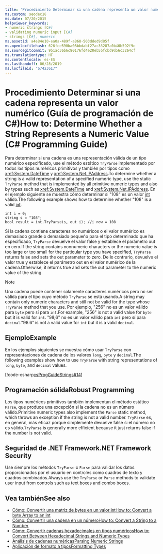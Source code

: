 ```yaml
---
title: 'Procedimiento Determinar si una cadena representa un valor numérico: Guía de programación de C#'
ms.custom: seodec18
ms.date: 07/20/2015
helpviewer_keywords:
- numeric strings [C#]
- validating numeric input [C#]
- strings [C#], numeric
ms.assetid: a4e84e10-ea0a-489f-a868-503dded9d85f
ms.openlocfilehash: 626fce590ba08bbdabf27ac33287a0b46b592f9c
ms.sourcegitcommit: 9b1ac36b6c80176fd4e20eb5bfcbd9d56c3264cf
ms.translationtype: HT
ms.contentlocale: es-ES
ms.lasthandoff: 06/28/2019
ms.locfileid: "67423617"
---
```

# <a name="how-to-determine-whether-a-string-represents-a-numeric-value-c-programming-guide"></a><span data-ttu-id="74f67-102">Procedimiento Determinar si una cadena representa un valor numérico (Guía de programación de C#)</span><span class="sxs-lookup"><span data-stu-id="74f67-102">How to: Determine Whether a String Represents a Numeric Value (C# Programming Guide)</span></span>
<span data-ttu-id="74f67-103">Para determinar si una cadena es una representación válida de un tipo numérico especificado, use el método estático `TryParse` implementado por todos los tipos numéricos primitivos y también por tipos como <xref:System.DateTime> y <xref:System.Net.IPAddress>.</span><span class="sxs-lookup"><span data-stu-id="74f67-103">To determine whether a string is a valid representation of a specified numeric type, use the static `TryParse` method that is implemented by all primitive numeric types and also by types such as <xref:System.DateTime> and <xref:System.Net.IPAddress>.</span></span> <span data-ttu-id="74f67-104">En el ejemplo siguiente se muestra cómo determinar si "108" es un valor [int](../../../csharp/language-reference/builtin-types/integral-numeric-types.md) válido.</span><span class="sxs-lookup"><span data-stu-id="74f67-104">The following example shows how to determine whether "108" is a valid [int](../../../csharp/language-reference/builtin-types/integral-numeric-types.md).</span></span>  
  
```  
int i = 0;   
string s = "108";  
bool result = int.TryParse(s, out i); //i now = 108  
```  
  
 <span data-ttu-id="74f67-105">Si la cadena contiene caracteres no numéricos o el valor numérico es demasiado grande o demasiado pequeño para el tipo determinado que ha especificado, `TryParse` devuelve el valor false y establece el parámetro out en cero.</span><span class="sxs-lookup"><span data-stu-id="74f67-105">If the string contains nonnumeric characters or the numeric value is too large or too small for the particular type you have specified, `TryParse` returns false and sets the out parameter to zero.</span></span> <span data-ttu-id="74f67-106">De lo contrario, devuelve el valor true y establece el parámetro out en el valor numérico de la cadena.</span><span class="sxs-lookup"><span data-stu-id="74f67-106">Otherwise, it returns true and sets the out parameter to the numeric value of the string.</span></span>  
  
> [!NOTE]
>  <span data-ttu-id="74f67-107">Una cadena puede contener solamente caracteres numéricos pero no ser válida para el tipo cuyo método `TryParse` se está usando.</span><span class="sxs-lookup"><span data-stu-id="74f67-107">A string may contain only numeric characters and still not be valid for the type whose `TryParse` method that you use.</span></span> <span data-ttu-id="74f67-108">Por ejemplo, "256" no es un valor válido para `byte` pero sí para `int`.</span><span class="sxs-lookup"><span data-stu-id="74f67-108">For example, "256" is not a valid value for `byte` but it is valid for `int`.</span></span> <span data-ttu-id="74f67-109">"98,6" no es un valor válido para `int` pero sí para `decimal`.</span><span class="sxs-lookup"><span data-stu-id="74f67-109">"98.6" is not a valid value for `int` but it is a valid `decimal`.</span></span>  
  
## <a name="example"></a><span data-ttu-id="74f67-110">Ejemplo</span><span class="sxs-lookup"><span data-stu-id="74f67-110">Example</span></span>  
 <span data-ttu-id="74f67-111">En los ejemplos siguientes se muestra cómo usar `TryParse` con representaciones de cadena de los valores `long`, `byte` y `decimal`.</span><span class="sxs-lookup"><span data-stu-id="74f67-111">The following examples show how to use `TryParse` with string representations of `long`, `byte`, and `decimal` values.</span></span>  
  
 [!code-csharp[csProgGuideStrings#14](~/samples/snippets/csharp/VS_Snippets_VBCSharp/csProgGuideStrings/CS/Strings.cs#14)]  
  
## <a name="robust-programming"></a><span data-ttu-id="74f67-112">Programación sólida</span><span class="sxs-lookup"><span data-stu-id="74f67-112">Robust Programming</span></span>  
 <span data-ttu-id="74f67-113">Los tipos numéricos primitivos también implementan el método estático `Parse`, que produce una excepción si la cadena no es un número válido.</span><span class="sxs-lookup"><span data-stu-id="74f67-113">Primitive numeric types also implement the `Parse` static method, which throws an exception if the string is not a valid number.</span></span> <span data-ttu-id="74f67-114">`TryParse` es, en general, más eficaz porque simplemente devuelve false si el número no es válido.</span><span class="sxs-lookup"><span data-stu-id="74f67-114">`TryParse` is generally more efficient because it just returns false if the number is not valid.</span></span>  
  
## <a name="net-framework-security"></a><span data-ttu-id="74f67-115">Seguridad de .NET Framework</span><span class="sxs-lookup"><span data-stu-id="74f67-115">.NET Framework Security</span></span>  
 <span data-ttu-id="74f67-116">Use siempre los métodos `TryParse` o `Parse` para validar los datos proporcionados por el usuario en controles como cuadros de texto y cuadros combinados.</span><span class="sxs-lookup"><span data-stu-id="74f67-116">Always use the `TryParse` or `Parse` methods to validate user input from controls such as text boxes and combo boxes.</span></span>  
  
## <a name="see-also"></a><span data-ttu-id="74f67-117">Vea también</span><span class="sxs-lookup"><span data-stu-id="74f67-117">See also</span></span>

- [<span data-ttu-id="74f67-118">Cómo: Convertir una matriz de bytes en un valor int</span><span class="sxs-lookup"><span data-stu-id="74f67-118">How to: Convert a byte Array to an int</span></span>](../../../csharp/programming-guide/types/how-to-convert-a-byte-array-to-an-int.md)
- [<span data-ttu-id="74f67-119">Cómo: Convertir una cadena en un número</span><span class="sxs-lookup"><span data-stu-id="74f67-119">How to: Convert a String to a Number</span></span>](../../../csharp/programming-guide/types/how-to-convert-a-string-to-a-number.md)
- [<span data-ttu-id="74f67-120">Cómo: Convertir cadenas hexadecimales en tipos numéricos</span><span class="sxs-lookup"><span data-stu-id="74f67-120">How to: Convert Between Hexadecimal Strings and Numeric Types</span></span>](../../../csharp/programming-guide/types/how-to-convert-between-hexadecimal-strings-and-numeric-types.md)
- [<span data-ttu-id="74f67-121">Análisis de cadenas numéricas</span><span class="sxs-lookup"><span data-stu-id="74f67-121">Parsing Numeric Strings</span></span>](../../../standard/base-types/parsing-numeric.md)
- [<span data-ttu-id="74f67-122">Aplicación de formato a tipos</span><span class="sxs-lookup"><span data-stu-id="74f67-122">Formatting Types</span></span>](../../../standard/base-types/formatting-types.md)
